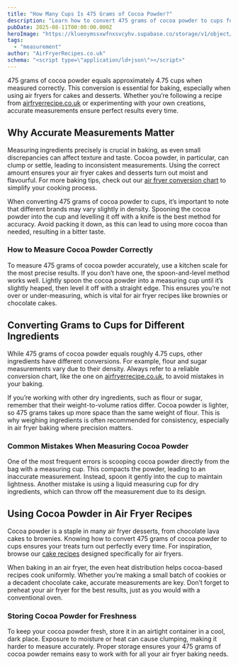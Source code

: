 ```yaml
---
title: "How Many Cups Is 475 Grams of Cocoa Powder?"
description: "Learn how to convert 475 grams of cocoa powder to cups for perfect baking every time. Get accurate measurements and tips for air fryer recipes."
pubDate: 2025-08-11T00:00:00.000Z
heroImage: "https://klueoymssxwfnxsvcyhv.supabase.co/storage/v1/object/public/md/how-many-cups-is-475-grams-of-cocoa-powder-6c60fcb1.webp"
tags:
  - "measurement"
author: "AirFryerRecipes.co.uk"
schema: "<script type=\"application/ld+json\"></script>"
---
```


<p>475 grams of cocoa powder equals approximately 4.75 cups when measured correctly. This conversion is essential for baking, especially when using air fryers for cakes and desserts. Whether you’re following a recipe from <a href=https://www.airfryerrecipe.co.uk/recipes>airfryerrecipe.co.uk</a> or experimenting with your own creations, accurate measurements ensure perfect results every time.</p>  

<h2>Why Accurate Measurements Matter</h2>  
<p>Measuring ingredients precisely is crucial in baking, as even small discrepancies can affect texture and taste. Cocoa powder, in particular, can clump or settle, leading to inconsistent measurements. Using the correct amount ensures your air fryer cakes and desserts turn out moist and flavourful. For more baking tips, check out our <a href=https://www.airfryerrecipe.co.uk/air-fryer-conversion-chart>air fryer conversion chart</a> to simplify your cooking process.</p>  

<p>When converting 475 grams of cocoa powder to cups, it’s important to note that different brands may vary slightly in density. Spooning the cocoa powder into the cup and levelling it off with a knife is the best method for accuracy. Avoid packing it down, as this can lead to using more cocoa than needed, resulting in a bitter taste.</p>  

<h3>How to Measure Cocoa Powder Correctly</h3>  
<p>To measure 475 grams of cocoa powder accurately, use a kitchen scale for the most precise results. If you don’t have one, the spoon-and-level method works well. Lightly spoon the cocoa powder into a measuring cup until it’s slightly heaped, then level it off with a straight edge. This ensures you’re not over or under-measuring, which is vital for air fryer recipes like brownies or chocolate cakes.</p>  

<h2>Converting Grams to Cups for Different Ingredients</h2>  
<p>While 475 grams of cocoa powder equals roughly 4.75 cups, other ingredients have different conversions. For example, flour and sugar measurements vary due to their density. Always refer to a reliable conversion chart, like the one on <a href=https://www.airfryerrecipe.co.uk>airfryerrecipe.co.uk</a>, to avoid mistakes in your baking.</p>  

<p>If you’re working with other dry ingredients, such as flour or sugar, remember that their weight-to-volume ratios differ. Cocoa powder is lighter, so 475 grams takes up more space than the same weight of flour. This is why weighing ingredients is often recommended for consistency, especially in air fryer baking where precision matters.</p>  

<h3>Common Mistakes When Measuring Cocoa Powder</h3>  
<p>One of the most frequent errors is scooping cocoa powder directly from the bag with a measuring cup. This compacts the powder, leading to an inaccurate measurement. Instead, spoon it gently into the cup to maintain lightness. Another mistake is using a liquid measuring cup for dry ingredients, which can throw off the measurement due to its design.</p>  

<h2>Using Cocoa Powder in Air Fryer Recipes</h2>  
<p>Cocoa powder is a staple in many air fryer desserts, from chocolate lava cakes to brownies. Knowing how to convert 475 grams of cocoa powder to cups ensures your treats turn out perfectly every time. For inspiration, browse our <a href=https://www.airfryerrecipe.co.uk/recipe-category/cakes>cake recipes</a> designed specifically for air fryers.</p>  

<p>When baking in an air fryer, the even heat distribution helps cocoa-based recipes cook uniformly. Whether you’re making a small batch of cookies or a decadent chocolate cake, accurate measurements are key. Don’t forget to preheat your air fryer for the best results, just as you would with a conventional oven.</p>  

<h3>Storing Cocoa Powder for Freshness</h3>  
<p>To keep your cocoa powder fresh, store it in an airtight container in a cool, dark place. Exposure to moisture or heat can cause clumping, making it harder to measure accurately. Proper storage ensures your 475 grams of cocoa powder remains easy to work with for all your air fryer baking needs.</p>